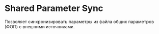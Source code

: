 # Shared Parameter Sync
Позволяет синхронизировать параметры из файла общих параметров (ФОП) с внешними источниками.
